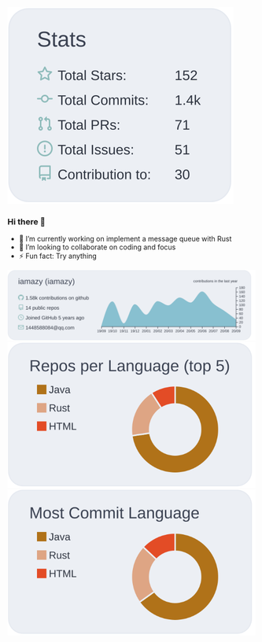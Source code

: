 <div>
<div style="float: left"><a href="https://github.com/iamazy"><img src="https://raw.githubusercontent.com/iamazy/iamazy/master/profile-summary-card-output/nord_bright/3-stats.svg"/></a></div>
  
<div style="float: left"><p>
 
### Hi there 👋
- 🔭 I’m currently working on implement a message queue with Rust
- 🌱 I’m looking to collaborate on coding and focus
- ⚡ Fun fact: Try anything

</p>
  </div>
  </div>

[![](https://raw.githubusercontent.com/iamazy/iamazy/master/profile-summary-card-output/nord_bright/0-profile-details.svg)](https://github.com/iamazy)
[![](https://raw.githubusercontent.com/iamazy/iamazy/master/profile-summary-card-output/nord_bright/1-repos-per-language.svg)](https://github.com/iamazy)
[![](https://raw.githubusercontent.com/iamazy/iamazy/master/profile-summary-card-output/nord_bright/2-most-commit-language.svg)](https://github.com/iamazy)
